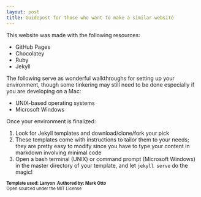 ```yaml
---
layout: post
title: Guidepost for those who want to make a similar website
---
```


This website was made with the following resources:
* <a href="https://pages.github.com/" target="_blank;" style="text-decoration:none;">GitHub Pages</a>
* <a href="https://chocolatey.org/" target="_blank;" style="text-decoration:none;">Chocolatey</a>
* <a href="https://rubyinstaller.org/" target="_blank;" style="text-decoration:none;">Ruby</a>
* <a href="https://jekyllrb.com/" target="_blank;" style="text-decoration:none;">Jekyll</a>

The following serve as wonderful walkthroughs for setting up your environment, though some tinkering may still need to be done especially if you are developing on a Mac:
* <a href="https://jekyllrb.com/docs/installation/" target="_blank;" style="text-decoration:none;">UNIX-based operating systems</a>
* <a href="https://jekyllrb.com/docs/windows/" target="_blank;" style="text-decoration:none;">Microsoft Windows</a>

Once your environment is finalized:
1. Look for Jekyll templates and download/clone/fork your pick
2. These templates come with instructions to tailor them to your needs; they are pretty easy to modify since you have to type your content in markdown involving minimal code
3. Open a bash terminal (UNIX) or command prompt (Microsoft Windows) in the master directory of your template, and let <code>jekyll serve</code> do the magic!

<div class="message text-center" style="font-size:80%;">
	<strong>Template used: <a href="https://www.github.com/poole/lanyon" style="text-decoration:none;">Lanyon</a>&nbsp; Authored by: <a href="https://www.github.com/mdo/" style="text-decoration:none;">Mark Otto</a></strong>
	<br>Open sourced under the <a href="{{ site.baseurl }}/LICENSE.md" style="text-decoration:none;">MIT License</a>
</div>

<div style="text-align: center;">
<div class="btn-group">
  <a class="btn btn-light" type="button" href="https://www.michaelsoolee.com/google-analytics-jekyll/" target="_blank;" style="color: Tomato;" title="Google Analytics"><i class="fa fa-lg fa-bar-chart"></i></a>
  <a class="btn btn-light" type="button" href="http://www.lokeshdhakar.com/projects/lightbox2/" target="_blank;" style="color: DarkOrange;" title="Lightbox"><i class="fa fa-lg fa-camera-retro"></i></a>
  <a class="btn btn-light" type="button" href="http://www.fontawesome.io/" target="_blank;" style="color: MediumSeaGreen;" title="Font Awesome"><i class="fa fa-lg fa-font-awesome"></i></a>
  <a class="btn btn-light" type="button" href="https://www.getbootstrap.com/" target="_blank;" style="color: RebeccaPurple;" title="Bootstrap"><i class="fa fa-lg fa-html5"><i class="fa fa-lg fa-css3"></i></i></a>
</div>
</div>